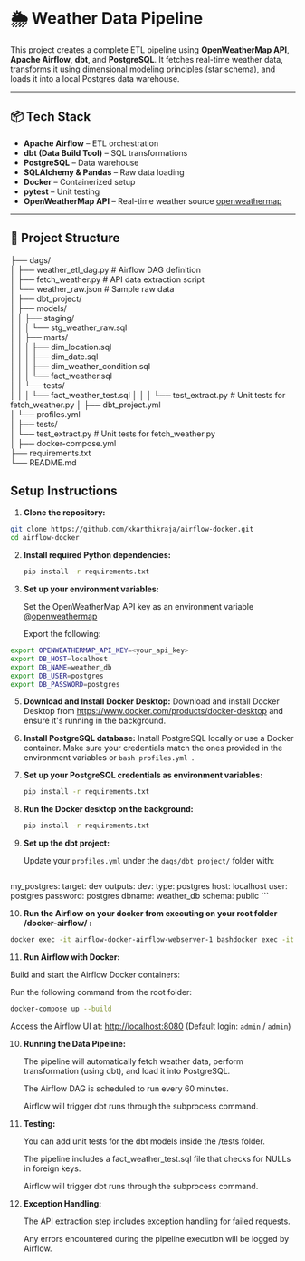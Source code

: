 # 🌦️ Weather Data Pipeline

This project creates a complete ETL pipeline using **OpenWeatherMap API**, **Apache Airflow**, **dbt**, and **PostgreSQL**. It fetches real-time weather data, transforms it using dimensional modeling principles (star schema), and loads it into a local Postgres data warehouse.

---

## 📦 Tech Stack

- **Apache Airflow** – ETL orchestration
- **dbt (Data Build Tool)** – SQL transformations
- **PostgreSQL** – Data warehouse
- **SQLAlchemy & Pandas** – Raw data loading
- **Docker** – Containerized setup
- **pytest** – Unit testing
- **OpenWeatherMap API** – Real-time weather source [openweathermap](https://openweathermap.org/)

---

## 📁 Project Structure

├── dags/  
│   ├── weather_etl_dag.py         # Airflow DAG definition  
│   ├── fetch_weather.py           # API data extraction script  
│   └── weather_raw.json           # Sample raw data  
│
├── dbt_project/  
│   ├── models/  
│   │   ├── staging/  
│   │   │   └── stg_weather_raw.sql  
│   │   ├── marts/  
│   │   │   ├── dim_location.sql  
│   │   │   ├── dim_date.sql  
│   │   │   ├── dim_weather_condition.sql  
│   │   │   └── fact_weather.sql  
│   │   └── tests/  
│   │   │   └── fact_weather_test.sql
│   │   │   └── test_extract.py    # Unit tests for fetch_weather.py
│   ├── dbt_project.yml  
│   └── profiles.yml  
│
├── tests/  
│   └── test_extract.py            # Unit tests for fetch_weather.py  
│
├── docker-compose.yml  
├── requirements.txt  
└── README.md 

## Setup Instructions

1. **Clone the repository:**
  ```bash
  git clone https://github.com/kkarthikraja/airflow-docker.git
  cd airflow-docker
  ```

2. **Install required Python dependencies:**
   ```bash
   pip install -r requirements.txt
   ```
   
3. **Set up your environment variables:**

   Set the OpenWeatherMap API key as an environment variable @[openweathermap](https://openweathermap.org/)

   Export the following:

  ```bash
  export OPENWEATHERMAP_API_KEY=<your_api_key>
  export DB_HOST=localhost
  export DB_NAME=weather_db
  export DB_USER=postgres
  export DB_PASSWORD=postgres
  ```
   
5. **Download and Install Docker Desktop:**
   Download and install Docker Desktop from https://www.docker.com/products/docker-desktop and ensure it's running in the background.

6. **Install PostgreSQL database:**
   Install PostgreSQL locally or use a Docker container. Make sure your credentials match the ones provided in the environment variables or ```bash profiles.yml ```.

7. **Set up your PostgreSQL credentials as environment variables:**
   ```bash
   pip install -r requirements.txt
   ```

8. **Run the Docker desktop on the background:**
   ```bash
   pip install -r requirements.txt
   ```

9. **Set up the dbt project:**

   Update your `profiles.yml` under the `dags/dbt_project/` folder with:
   
   ```yaml
  my_postgres:
    target: dev
    outputs:
      dev:
        type: postgres
        host: localhost
        user: postgres
        password: postgres
        dbname: weather_db
        schema: public
    ```


10. **Run the Airflow on your docker from executing on your root folder /docker-airflow/ :**

   ```bash
   docker exec -it airflow-docker-airflow-webserver-1 bashdocker exec -it airflow-docker-airflow-webserver-1 bash
   ``` 

11. **Run Airflow with Docker:**

   Build and start the Airflow Docker containers:

   Run the following command from the root folder:

  ```bash
  docker-compose up --build
  ```

   Access the Airflow UI at: [http://localhost:8080](http://localhost:8080) (Default login: `admin` / `admin`)

   
10. **Running the Data Pipeline:**

    The pipeline will automatically fetch weather data, perform transformation (using dbt), and load it into PostgreSQL.

    The Airflow DAG is scheduled to run every 60 minutes.

    Airflow will trigger dbt runs through the subprocess command.

11. **Testing:**

    You can add unit tests for the dbt models inside the /tests folder.

    The pipeline includes a fact_weather_test.sql file that checks for NULLs in foreign keys.

    Airflow will trigger dbt runs through the subprocess command.
   
11. **Exception Handling:**

    The API extraction step includes exception handling for failed requests.

    Any errors encountered during the pipeline execution will be logged by Airflow.
